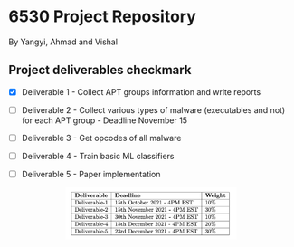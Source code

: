 # 6530 Project Repository
By Yangyi, Ahmad and Vishal

## Project deliverables checkmark

- [x] Deliverable 1 - Collect APT groups information and write reports

- [ ] Deliverable 2 - Collect various types of malware (executables and not) for each APT group - Deadline November 15

- [ ] Deliverable 3 - Get opcodes of all malware

- [ ] Deliverable 4 - Train basic ML classifiers

- [ ] Deliverable 5 - Paper implementation

<p align="center">

<img src="./misc docs/Deadlines.png" width="60%">

</p>
